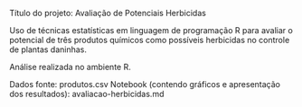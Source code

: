 Título do projeto: Avaliação de Potenciais Herbicidas

Uso de técnicas estatísticas em linguagem de programação R para avaliar o potencial de três produtos químicos como possíveis herbicidas no controle de plantas daninhas.

Análise realizada no ambiente R.

Dados fonte: produtos.csv
Notebook (contendo gráficos e apresentação dos resultados): avaliacao-herbicidas.md

